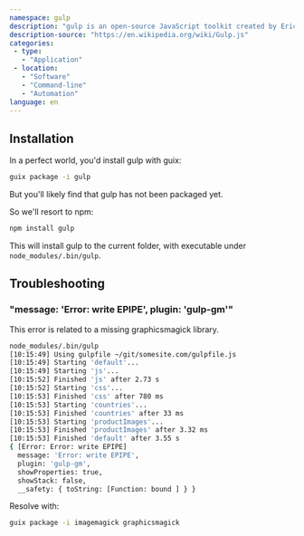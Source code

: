 ```yaml
---
namespace: gulp
description: "gulp is an open-source JavaScript toolkit created by Eric Schoffstall used as a streaming build system in front-end web development."
description-source: "https://en.wikipedia.org/wiki/Gulp.js"
categories:
 - type:
   - "Application"
 - location:
   - "Software"
   - "Command-line"
   - "Automation"
language: en
---
```


## Installation

In a perfect world, you'd install gulp with guix:

```bash
guix package -i gulp
```

But you'll likely find that gulp has not been packaged yet.

So we'll resort to npm:

```bash
npm install gulp
```

This will install gulp to the current folder, with executable under `node_modules/.bin/gulp`.

## Troubleshooting

### "message: 'Error: write EPIPE', plugin: 'gulp-gm'"

This error is related to a missing graphicsmagick library.

```sh
node_modules/.bin/gulp
[10:15:49] Using gulpfile ~/git/somesite.com/gulpfile.js
[10:15:49] Starting 'default'...
[10:15:49] Starting 'js'...
[10:15:52] Finished 'js' after 2.73 s
[10:15:52] Starting 'css'...
[10:15:53] Finished 'css' after 780 ms
[10:15:53] Starting 'countries'...
[10:15:53] Finished 'countries' after 33 ms
[10:15:53] Starting 'productImages'...
[10:15:53] Finished 'productImages' after 3.32 ms
[10:15:53] Finished 'default' after 3.55 s
{ [Error: Error: write EPIPE]
  message: 'Error: write EPIPE',
  plugin: 'gulp-gm',
  showProperties: true,
  showStack: false,
  __safety: { toString: [Function: bound ] } }
```

Resolve with:

```sh
guix package -i imagemagick graphicsmagick
```
